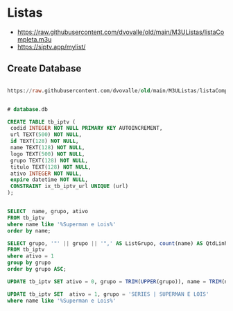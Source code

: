 # Listas

- <https://raw.githubusercontent.com/dvovalle/old/main/M3UListas/listaCompleta.m3u>
- <https://siptv.app/mylist/>

## Create Database

```sql

https://raw.githubusercontent.com/dvovalle/old/main/M3UListas/listaCompleta.m3u


# database.db

CREATE TABLE tb_iptv (
 codid INTEGER NOT NULL PRIMARY KEY AUTOINCREMENT,
 url TEXT(500) NOT NULL,
 id TEXT(128) NOT NULL,
 name TEXT(128) NOT NULL,
 logo TEXT(500) NOT NULL,
 grupo TEXT(128) NOT NULL,
 titulo TEXT(128) NOT NULL,
 ativo INTEGER NOT NULL,
 expire datetime NOT NULL,
 CONSTRAINT ix_tb_iptv_url UNIQUE (url)
);


SELECT  name, grupo, ativo
FROM tb_iptv
where name like '%Superman e Lois%'
order by name;

SELECT grupo, '"' || grupo || '",' AS ListGrupo, count(name) AS QtdLinhas
FROM tb_iptv
where ativo = 1
group by grupo
order by grupo ASC;

UPDATE tb_iptv SET ativo = 0, grupo = TRIM(UPPER(grupo)), name = TRIM(name), titulo = TRIM(titulo);

UPDATE tb_iptv SET  ativo = 1, grupo = 'SERIES | SUPERMAN E LOIS'
where name like '%Superman e Lois%'

```
